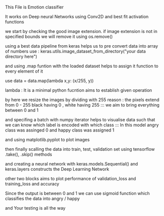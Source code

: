 This File is Emotion classifier 

It works on Deep neural Networks using Conv2D and best fit activation functions

we start by checking the good image extension. if image extension is not in specified bounds we will remove it using os.remove()

using a best data pipeline from keras helps us to pre convert data into array of numbers
use : keras.utils.image_dataset_from_directory("your data directory here")

and using .map funtion with the loaded dataset helps to assign it function to every element of it 

use data = data.map(lambda x,y: (x/255, y))

lambda : It is a minimal python fucntion aims to establish given operation

by here we resize the images by dividing with 255
reason : the pixels extend from 0 - 255 black having 0 , white having 255 ::: we aim to bring everything between 0 and 1

and specifing a batch with numpy iterator helps to visualise data such that we can know which label is encoded with which class ::: In this model angry class was assinged 0 and happy class was assigned 1

and using matplotlib.pyplot to plot images

then finally scalling the data into train, test, validation set using tensorflow .take(), .skip() methods

and creating a neural network with keras.models.Sequential() and keras.layers constructs the Deep Learning Network

other two blocks aims to plot performance of validation_loss and training_loss and accuracy

Since the output is between 0 and 1 we can use sigmoid function which classifies the data into angry / happy

and Your testing is all the way
